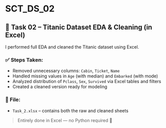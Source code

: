 # SCT_DS_02
## 🧽 Task 02 – Titanic Dataset EDA & Cleaning (in Excel)

I performed full EDA and cleaned the Titanic dataset using Excel.

### ✅ Steps Taken:
- Removed unnecessary columns: `Cabin`, `Ticket`, `Name`
- Handled missing values in `Age` (with median) and `Embarked` (with mode)
- Analyzed distribution of `Pclass`, `Sex`, `Survived` via Excel tables and filters
- Created a cleaned version ready for modeling

### 📁 File:
- `Task_2.xlsx` – contains both the raw and cleaned sheets

> Entirely done in Excel — no Python required 🎉
